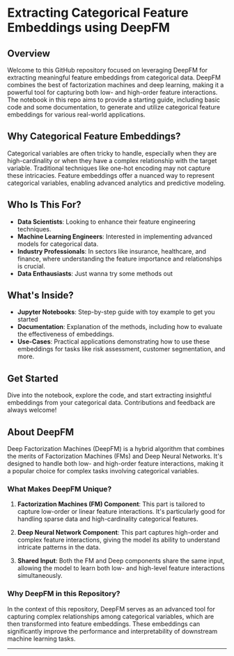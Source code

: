 # Extracting Categorical Feature Embeddings using DeepFM

## Overview

Welcome to this GitHub repository focused on leveraging DeepFM for extracting meaningful feature embeddings from categorical data. DeepFM combines the best of factorization machines and deep learning, making it a powerful tool for capturing both low- and high-order feature interactions. The notebook in this repo aims to provide a starting guide, including basic code and some  documentation, to generate and utilize categorical feature embeddings for various real-world applications.

## Why Categorical Feature Embeddings?

Categorical variables are often tricky to handle, especially when they are high-cardinality or when they have a complex relationship with the target variable. Traditional techniques like one-hot encoding may not capture these intricacies. Feature embeddings offer a nuanced way to represent categorical variables, enabling advanced analytics and predictive modeling.

## Who Is This For?

- **Data Scientists**: Looking to enhance their feature engineering techniques.
- **Machine Learning Engineers**: Interested in implementing advanced models for categorical data.
- **Industry Professionals**: In sectors like insurance, healthcare, and finance, where understanding the feature importance and relationships is crucial.
- **Data Enthausiasts**: Just wanna try some methods out 

## What's Inside?

- **Jupyter Notebooks**: Step-by-step guide with toy example to get you started
- **Documentation**: Explanation of the methods, including how to evaluate the effectiveness of embeddings.
- **Use-Cases**: Practical applications demonstrating how to use these embeddings for tasks like risk assessment, customer segmentation, and more.


## Get Started

Dive into the notebook, explore the code, and start extracting insightful embeddings from your categorical data. Contributions and feedback are always welcome!




## About DeepFM

Deep Factorization Machines (DeepFM) is a hybrid algorithm that combines the merits of Factorization Machines (FMs) and Deep Neural Networks. It's designed to handle both low- and high-order feature interactions, making it a popular choice for complex tasks involving categorical variables.

### What Makes DeepFM Unique?

1. **Factorization Machines (FM) Component**: This part is tailored to capture low-order or linear feature interactions. It's particularly good for handling sparse data and high-cardinality categorical features.
  
2. **Deep Neural Network Component**: This part captures high-order and complex feature interactions, giving the model its ability to understand intricate patterns in the data.

3. **Shared Input**: Both the FM and Deep components share the same input, allowing the model to learn both low- and high-level feature interactions simultaneously.

### Why DeepFM in this Repository?

In the context of this repository, DeepFM serves as an advanced tool for capturing complex relationships among categorical variables, which are then transformed into feature embeddings. These embeddings can significantly improve the performance and interpretability of downstream machine learning tasks.

---

